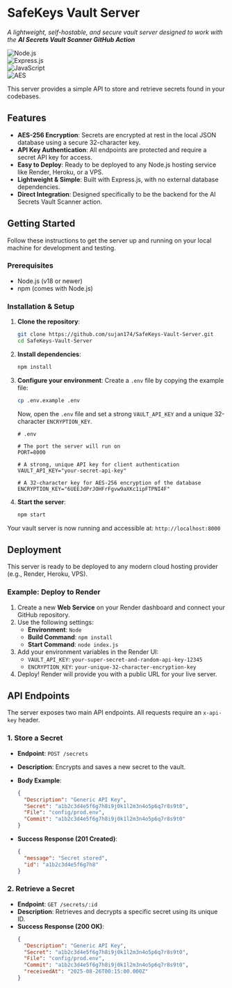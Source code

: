 # SafeKeys Vault Server

*A lightweight, self-hostable, and secure vault server designed to work with the **AI Secrets Vault Scanner GitHub Action***

![Node.js](https://img.shields.io/badge/Node.js-339933?style=for-the-badge&logo=node.js&logoColor=white)  
![Express.js](https://img.shields.io/badge/Express.js-000000?style=for-the-badge&logo=express&logoColor=white)  
![JavaScript](https://img.shields.io/badge/JavaScript-F7DF1E?style=for-the-badge&logo=javascript&logoColor=black)  
![AES](https://img.shields.io/badge/AES_256-FF6B6B?style=for-the-badge&logo=lock&logoColor=white)  

This server provides a simple API to store and retrieve secrets found in your codebases.

## Features

- **AES-256 Encryption**: Secrets are encrypted at rest in the local JSON database using a secure 32-character key.
- **API Key Authentication**: All endpoints are protected and require a secret API key for access.
- **Easy to Deploy**: Ready to be deployed to any Node.js hosting service like Render, Heroku, or a VPS.
- **Lightweight & Simple**: Built with Express.js, with no external database dependencies.
- **Direct Integration**: Designed specifically to be the backend for the AI Secrets Vault Scanner action.

## Getting Started

Follow these instructions to get the server up and running on your local machine for development and testing.

### Prerequisites

- Node.js (v18 or newer)
- npm (comes with Node.js)

### Installation & Setup

1. **Clone the repository**:
   ```bash
   git clone https://github.com/sujan174/SafeKeys-Vault-Server.git
   cd SafeKeys-Vault-Server
   ```

2. **Install dependencies**:
   ```bash
   npm install
   ```

3. **Configure your environment**: Create a `.env` file by copying the example file:
   ```bash
   cp .env.example .env
   ```

   Now, open the `.env` file and set a strong `VAULT_API_KEY` and a unique 32-character `ENCRYPTION_KEY`.

   ```env
   # .env

   # The port the server will run on
   PORT=8000

   # A strong, unique API key for client authentication
   VAULT_API_KEY="your-secret-api-key"

   # A 32-character key for AES-256 encryption of the database
   ENCRYPTION_KEY="6UEEJdPrJOHFrFgvw9aXKc1ipFTPNI4F"
   ```

4. **Start the server**:
   ```bash
   npm start
   ```

Your vault server is now running and accessible at: `http://localhost:8000`

## Deployment

This server is ready to be deployed to any modern cloud hosting provider (e.g., Render, Heroku, VPS).

### Example: Deploy to Render

1. Create a new **Web Service** on your Render dashboard and connect your GitHub repository.
2. Use the following settings:
   - **Environment**: `Node`
   - **Build Command**: `npm install`
   - **Start Command**: `node index.js`
3. Add your environment variables in the Render UI:
   - `VAULT_API_KEY`: `your-super-secret-and-random-api-key-12345`
   - `ENCRYPTION_KEY`: `your-unique-32-character-encryption-key`
4. Deploy! Render will provide you with a public URL for your live server.

## API Endpoints

The server exposes two main API endpoints. All requests require an `x-api-key` header.

### 1. Store a Secret

- **Endpoint**: `POST /secrets`
- **Description**: Encrypts and saves a new secret to the vault.
- **Body Example**:
  ```json
  {
    "Description": "Generic API Key",
    "Secret": "a1b2c3d4e5f6g7h8i9j0k1l2m3n4o5p6q7r8s9t0",
    "File": "config/prod.env",
    "Commit": "a1b2c3d4e5f6g7h8i9j0k1l2m3n4o5p6q7r8s9t0"
  }
  ```

- **Success Response (201 Created)**:
  ```json
  {
    "message": "Secret stored",
    "id": "a1b2c3d4e5f6g7h8"
  }
  ```

### 2. Retrieve a Secret

- **Endpoint**: `GET /secrets/:id`
- **Description**: Retrieves and decrypts a specific secret using its unique ID.
- **Success Response (200 OK)**:
  ```json
  {
    "Description": "Generic API Key",
    "Secret": "a1b2c3d4e5f6g7h8i9j0k1l2m3n4o5p6q7r8s9t0",
    "File": "config/prod.env",
    "Commit": "a1b2c3d4e5f6g7h8i9j0k1l2m3n4o5p6q7r8s9t0",
    "receivedAt": "2025-08-26T00:15:00.000Z"
  }
  ```